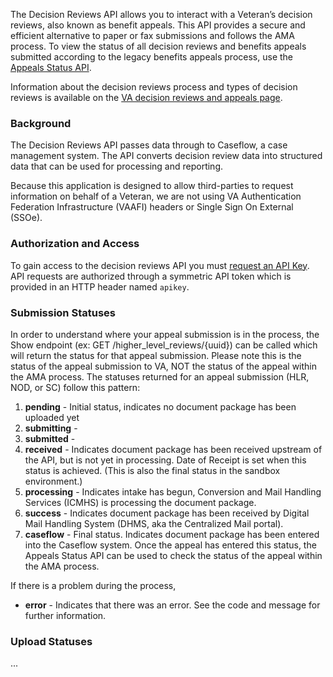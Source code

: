 The Decision Reviews API allows you to interact with a Veteran’s decision reviews, also known as benefit appeals. This API provides a secure and efficient alternative to paper or fax submissions and follows the AMA process. To view the status of all decision reviews and benefits appeals submitted according to the legacy benefits appeals process, use the [Appeals Status API](/explore/appeals/docs/appeals?version=current).

Information about the decision reviews process and types of decision reviews is available on the [VA decision reviews and appeals page](https://www.va.gov/decision-reviews/#request-a-decision-review-or-appeal).

### Background
The Decision Reviews API passes data through to Caseflow, a case management system. The API converts decision review data into structured data that can be used for processing and reporting.

Because this application is designed to allow third-parties to request information on behalf of a Veteran, we are not using VA Authentication Federation Infrastructure (VAAFI) headers or Single Sign On External (SSOe).

### Authorization and Access
To gain access to the decision reviews API you must [request an API Key](/apply). API requests are authorized through a symmetric API token which is provided in an HTTP header named `apikey`.

### Submission Statuses

In order to understand where your appeal submission is in the process, the Show endpoint (ex: GET /higher_level_reviews/{uuid}) can be called which will return the status for that appeal submission.  Please note this is the status of the appeal submission to VA, NOT the status of the appeal within the AMA process.
The statuses returned for an appeal submission (HLR, NOD, or SC) follow this pattern:

1. **pending** - Initial status, indicates no document package has been uploaded yet
1. **submitting** -
1. **submitted** -
1. **received** - Indicates document package has been received upstream of the API, but is not yet in processing. Date of Receipt is set when this status is achieved. (This is also the final status in the sandbox environment.)
1. **processing** - Indicates intake has begun, Conversion and Mail Handling Services (ICMHS) is processing the document package.
1. **success** - Indicates document package has been received by Digital Mail Handling System (DHMS, aka the Centralized Mail portal).
1. **caseflow** - Final status. Indicates document package has been entered into the Caseflow system. Once the appeal has entered this status, the Appeals Status API can be used to check the status of the appeal within the AMA process.

If there is a problem during the process,

- **error** - Indicates that there was an error. See the code and message for further information.

### Upload Statuses

...
